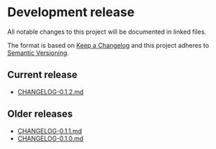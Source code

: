 # Development release

All notable changes to this project will be documented in linked files.

The format is based on [Keep a Changelog](http://keepachangelog.com/en/1.0.0/)
and this project adheres to [Semantic Versioning](http://semver.org/spec/v2.0.0.html).

## Current release

- [CHANGELOG-0.1.2.md](./CHANGELOG-0.1.2.md)

## Older releases

- [CHANGELOG-0.1.1.md](./CHANGELOG-0.1.1.md)
- [CHANGELOG-0.1.0.md](./CHANGELOG-0.1.0.md)
